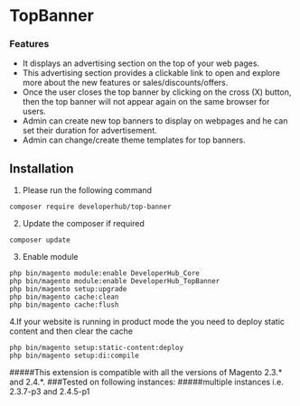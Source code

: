# TopBanner

### Features
*   It displays an advertising section on the top of your web pages.
*   This advertising section provides a clickable link to open and explore more about the new features or sales/discounts/offers.
*	Once the user closes the top banner by clicking on the cross (X) button, then the top banner will not appear again on the same browser for users.
*	Admin can create new top banners to display on webpages and he can set their duration for advertisement.
*	Admin can change/create theme templates for top banners.

## Installation

1. Please run the following command
```shell
composer require developerhub/top-banner
```

2. Update the composer if required
```shell
composer update
```

3. Enable module
```shell
php bin/magento module:enable DeveloperHub_Core
php bin/magento module:enable DeveloperHub_TopBanner
php bin/magento setup:upgrade
php bin/magento cache:clean
php bin/magento cache:flush
```
4.If your website is running in product mode the you need to deploy static content and
then clear the cache
```shell
php bin/magento setup:static-content:deploy
php bin/magento setup:di:compile
```



#####This extension is compatible with all the versions of Magento 2.3.* and 2.4.*.
###Tested on following instances:
#####multiple instances i.e. 2.3.7-p3 and 2.4.5-p1
